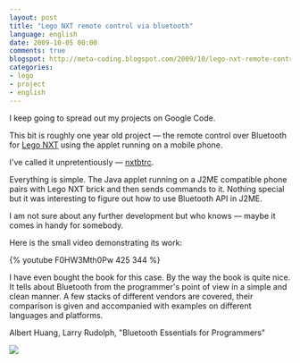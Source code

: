 ```yaml
---
layout: post
title: "Lego NXT remote control via bluetooth"
language: english
date: 2009-10-05 00:00
comments: true
blogspot: http://meta-coding.blogspot.com/2009/10/lego-nxt-remote-control-via-bluetooth.html
categories: 
- lego
- project
- english
---
```

I keep going to spread out my projects on Google Code.

This bit is roughly one year old project — the remote control over Bluetooth for [Lego NXT][] using the applet running on a mobile phone.

[Lego NXT]: http://mindstorms.lego.com/en-us/Default.aspx

I've called it unpretentiously — [nxtbtrc][].

[nxtbtrc]: http://code.google.com/p/nxtbtrc

Everything is simple. The Java applet running on a J2ME compatible phone pairs with Lego NXT brick and then sends commands to it. Nothing special but it was interesting to figure out how to use Bluetooth API in J2ME.

I am not sure about any further development but who knows — maybe it comes in handy for somebody.

Here is the small video demonstrating its work:

{% youtube F0HW3Mth0Pw 425 344 %}

I have even bought the book for this case. By the way the book is quite nice. It tells about Bluetooth from the programmer's point of view in a simple and clean manner. A few stacks of different vendors are covered, their comparison is given and accompanied with examples on different languages and platforms.

Albert Huang, Larry Rudolph, "Bluetooth Essentials for Programmers"

<a href="http://www.amazon.co.uk/gp/product/0521703751/ref=as_li_tf_il?ie=UTF8&tag=prodiy-21&linkCode=as2&camp=1634&creative=6738&creativeASIN=0521703751"><img border="0" src="http://ws.assoc-amazon.co.uk/widgets/q?_encoding=UTF8&Format=_SL160_&ASIN=0521703751&MarketPlace=GB&ID=AsinImage&WS=1&tag=prodiy-21&ServiceVersion=20070822" ></a><img src="http://www.assoc-amazon.co.uk/e/ir?t=prodiy-21&l=as2&o=2&a=0521703751" width="1" height="1" border="0" alt="" style="border:none !important; margin:0px !important;" />
